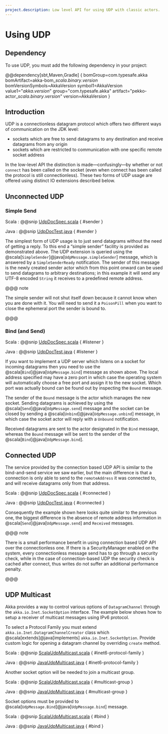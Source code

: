 ```yaml
---
project.description: Low level API for using UDP with classic actors.
---
```

# Using UDP

## Dependency

To use UDP, you must add the following dependency in your project:

@@dependency[sbt,Maven,Gradle] {
  bomGroup=com.typesafe.akka bomArtifact=akka-bom_$scala.binary.version$ bomVersionSymbols=AkkaVersion
  symbol1=AkkaVersion
  value1="$akka.version$"
  group="com.typesafe.akka"
  artifact="pekko-actor_$scala.binary.version$"
  version=AkkaVersion
}

## Introduction

UDP is a connectionless datagram protocol which offers two different ways of
communication on the JDK level:

 * sockets which are free to send datagrams to any destination and receive
datagrams from any origin
 * sockets which are restricted to communication with one specific remote
socket address

In the low-level API the distinction is made—confusingly—by whether or not
`connect` has been called on the socket (even when connect has been
called the protocol is still connectionless). These two forms of UDP usage are
offered using distinct IO extensions described below.

## Unconnected UDP

### Simple Send

Scala
:  @@snip [UdpDocSpec.scala](/akka-docs/src/test/scala/docs/io/UdpDocSpec.scala) { #sender }

Java
:  @@snip [UdpDocTest.java](/akka-docs/src/test/java/jdocs/io/UdpDocTest.java) { #sender }

The simplest form of UDP usage is to just send datagrams without the need of
getting a reply. To this end a “simple sender” facility is provided as
demonstrated above. The UDP extension is queried using the
@scala[`SimpleSender`]@java[`UdpMessage.simpleSender`] message, which is answered by a `SimpleSenderReady`
notification. The sender of this message is the newly created sender actor
which from this point onward can be used to send datagrams to arbitrary
destinations; in this example it will send any UTF-8 encoded
`String` it receives to a predefined remote address.

@@@ note

The simple sender will not shut itself down because it cannot know when you
are done with it. You will need to send it a `PoisonPill` when you
want to close the ephemeral port the sender is bound to.

@@@

### Bind (and Send)

Scala
:  @@snip [UdpDocSpec.scala](/akka-docs/src/test/scala/docs/io/UdpDocSpec.scala) { #listener }

Java
:  @@snip [UdpDocTest.java](/akka-docs/src/test/java/jdocs/io/UdpDocTest.java) { #listener }

If you want to implement a UDP server which listens on a socket for incoming
datagrams then you need to use the @scala[`Bind`]@java[`UdpMessage.bind`] message as shown above. The
local address specified may have a zero port in which case the operating system
will automatically choose a free port and assign it to the new socket. Which
port was actually bound can be found out by inspecting the `Bound`
message.

The sender of the `Bound` message is the actor which manages the new
socket. Sending datagrams is achieved by using the @scala[`Send`]@java[`UdpMessage.send`] message
and the socket can be closed by sending a @scala[`Unbind`]@java[`UdpMessage.unbind`] message, in which
case the socket actor will reply with a `Unbound` notification.

Received datagrams are sent to the actor designated in the `Bind`
message, whereas the `Bound` message will be sent to the sender of the
@scala[`Bind`]@java[`UdpMessage.bind`].

## Connected UDP

The service provided by the connection based UDP API is similar to the
bind-and-send service we saw earlier, but the main difference is that a
connection is only able to send to the `remoteAddress` it was connected to,
and will receive datagrams only from that address.

Scala
:  @@snip [UdpDocSpec.scala](/akka-docs/src/test/scala/docs/io/UdpDocSpec.scala) { #connected }

Java
:  @@snip [UdpDocTest.java](/akka-docs/src/test/java/jdocs/io/UdpDocTest.java) { #connected }

Consequently the example shown here looks quite similar to the previous one,
the biggest difference is the absence of remote address information in
@scala[`Send`]@java[`UdpMessage.send`] and `Received` messages.

@@@ note

There is a small performance benefit in using connection based UDP API over
the connectionless one.  If there is a SecurityManager enabled on the system,
every connectionless message send has to go through a security check, while
in the case of connection-based UDP the security check is cached after
connect, thus writes do not suffer an additional performance penalty.

@@@

## UDP Multicast

Akka provides a way to control various options of `DatagramChannel` through the
`akka.io.Inet.SocketOption` interface. The example below shows
how to setup a receiver of multicast messages using IPv6 protocol.

To select a Protocol Family you must extend `akka.io.Inet.DatagramChannelCreator`
class which @scala[extends]@java[implements] `akka.io.Inet.SocketOption`. Provide custom logic
for opening a datagram channel by overriding `create` method.

Scala
:  @@snip [ScalaUdpMulticast.scala](/akka-docs/src/test/scala/docs/io/ScalaUdpMulticast.scala) { #inet6-protocol-family }

Java
:  @@snip [JavaUdpMulticast.java](/akka-docs/src/test/java/jdocs/io/JavaUdpMulticast.java) { #inet6-protocol-family }

Another socket option will be needed to join a multicast group.

Scala
:  @@snip [ScalaUdpMulticast.scala](/akka-docs/src/test/scala/docs/io/ScalaUdpMulticast.scala) { #multicast-group }

Java
:  @@snip [JavaUdpMulticast.java](/akka-docs/src/test/java/jdocs/io/JavaUdpMulticast.java) { #multicast-group }

Socket options must be provided to @scala[`UdpMessage.Bind`]@java[`UdpMessage.bind`] message.

Scala
:  @@snip [ScalaUdpMulticast.scala](/akka-docs/src/test/scala/docs/io/ScalaUdpMulticast.scala) { #bind }

Java
:  @@snip [JavaUdpMulticast.java](/akka-docs/src/test/java/jdocs/io/JavaUdpMulticast.java) { #bind }
